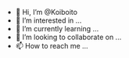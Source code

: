 - 👋 Hi, I’m @Koiboito
- 👀 I’m interested in ...
- 🌱 I’m currently learning ...
- 💞️ I’m looking to collaborate on ...
- 📫 How to reach me ...

<!---
Koiboito/Koiboito is a ✨ special ✨ repository because its `README.md` (this file) appears on your GitHub profile.
You can click the Preview link to take a look at your changes.
--->
